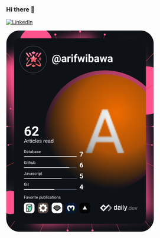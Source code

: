 ### Hi there 👋

<a href="https://www.linkedin.com/in/arifwibawaa/">
  <img
    src="https://img.shields.io/static/v1?logo=linkedin&style=flat-square&color=0072b1&label=LinkedIn&message=%E2%98%86"
    alt="LinkedIn"
  />
</a>

<a href="https://app.daily.dev/arifwibawa"><img src="https://github.com/wibawaarif/wibawaarif/blob/main/devcard.svg" width="400" alt="Arif Wibawa's Dev Card"/></a>

<!--
**wibawaarif/wibawaarif** is a ✨ _special_ ✨ repository because its `README.md` (this file) appears on your GitHub profile.

Here are some ideas to get you started:

- 🔭 I’m currently working on ...
- 🌱 I’m currently learning ...
- 👯 I’m looking to collaborate on ...
- 🤔 I’m looking for help with ...
- 💬 Ask me about ...
- 📫 How to reach me: ...
- 😄 Pronouns: ...
- ⚡ Fun fact: ...
-->
